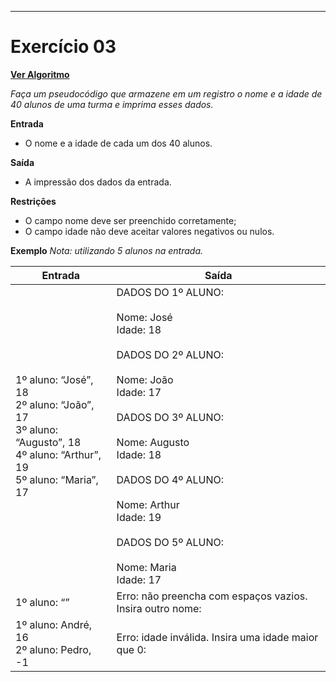---
# Exercício 03

[**Ver Algoritmo**](Algoritmo03.md)

*Faça um pseudocódigo que armazene em um registro o nome e a idade de 40 alunos de uma turma e imprima esses dados.*

**Entrada**
- O nome e a idade de cada um dos 40 alunos.

**Saída**
- A impressão dos dados da entrada.

**Restrições**
- O campo nome deve ser preenchido corretamente;
- O campo idade não deve aceitar valores negativos ou nulos.

**Exemplo**
*Nota: utilizando 5 alunos na entrada.*

| Entrada                                            | Saída                                                 |
|----------------------------------------------------|-------------------------------------------------------|
|1º aluno: “José”, 18 <br> 2º aluno: “João”, 17 <br>3º aluno: “Augusto”, 18 <br> 4º aluno: “Arthur”, 19 <br>5º aluno: “Maria”, 17|DADOS DO 1º ALUNO:<br><br>Nome: José<br>Idade: 18<br><br>DADOS DO 2º ALUNO:<br><br>Nome: João<br>Idade: 17<br><br>DADOS DO 3º ALUNO:<br><br>Nome: Augusto<br>Idade: 18<br><br>DADOS DO 4º ALUNO:<br><br>Nome: Arthur<br>Idade: 19<br><br>DADOS DO 5º ALUNO:<br><br>Nome: Maria<br>Idade: 17|
|1º aluno: “”|Erro: não preencha com espaços vazios. Insira outro nome:|
|1º aluno: André, 16<br>2º aluno: Pedro, -1|Erro: idade inválida. Insira uma idade maior que 0:|